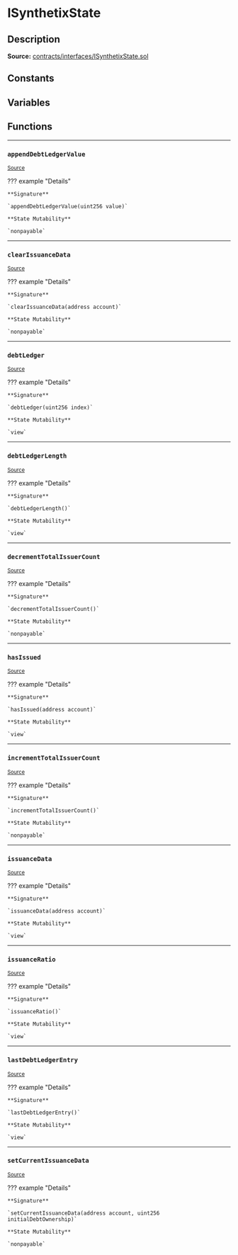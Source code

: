 # ISynthetixState

## Description


**Source:** [contracts/interfaces/ISynthetixState.sol](https://github.com/Synthetixio/synthetix/tree/develop/contracts/interfaces/ISynthetixState.sol)

## Constants

## Variables

## Functions


---
### `appendDebtLedgerValue`

<sub>[Source](https://github.com/Synthetixio/synthetix/tree/develop/contracts/interfaces/ISynthetixState.sol#L25)</sub>



??? example "Details"

    **Signature**

    `appendDebtLedgerValue(uint256 value)`

    **State Mutability**

    `nonpayable`


---
### `clearIssuanceData`

<sub>[Source](https://github.com/Synthetixio/synthetix/tree/develop/contracts/interfaces/ISynthetixState.sol#L27)</sub>



??? example "Details"

    **Signature**

    `clearIssuanceData(address account)`

    **State Mutability**

    `nonpayable`


---
### `debtLedger`

<sub>[Source](https://github.com/Synthetixio/synthetix/tree/develop/contracts/interfaces/ISynthetixState.sol#L6)</sub>



??? example "Details"

    **Signature**

    `debtLedger(uint256 index)`

    **State Mutability**

    `view`


---
### `debtLedgerLength`

<sub>[Source](https://github.com/Synthetixio/synthetix/tree/develop/contracts/interfaces/ISynthetixState.sol#L12)</sub>



??? example "Details"

    **Signature**

    `debtLedgerLength()`

    **State Mutability**

    `view`


---
### `decrementTotalIssuerCount`

<sub>[Source](https://github.com/Synthetixio/synthetix/tree/develop/contracts/interfaces/ISynthetixState.sol#L21)</sub>



??? example "Details"

    **Signature**

    `decrementTotalIssuerCount()`

    **State Mutability**

    `nonpayable`


---
### `hasIssued`

<sub>[Source](https://github.com/Synthetixio/synthetix/tree/develop/contracts/interfaces/ISynthetixState.sol#L14)</sub>



??? example "Details"

    **Signature**

    `hasIssued(address account)`

    **State Mutability**

    `view`


---
### `incrementTotalIssuerCount`

<sub>[Source](https://github.com/Synthetixio/synthetix/tree/develop/contracts/interfaces/ISynthetixState.sol#L19)</sub>



??? example "Details"

    **Signature**

    `incrementTotalIssuerCount()`

    **State Mutability**

    `nonpayable`


---
### `issuanceData`

<sub>[Source](https://github.com/Synthetixio/synthetix/tree/develop/contracts/interfaces/ISynthetixState.sol#L10)</sub>



??? example "Details"

    **Signature**

    `issuanceData(address account)`

    **State Mutability**

    `view`


---
### `issuanceRatio`

<sub>[Source](https://github.com/Synthetixio/synthetix/tree/develop/contracts/interfaces/ISynthetixState.sol#L8)</sub>



??? example "Details"

    **Signature**

    `issuanceRatio()`

    **State Mutability**

    `view`


---
### `lastDebtLedgerEntry`

<sub>[Source](https://github.com/Synthetixio/synthetix/tree/develop/contracts/interfaces/ISynthetixState.sol#L16)</sub>



??? example "Details"

    **Signature**

    `lastDebtLedgerEntry()`

    **State Mutability**

    `view`


---
### `setCurrentIssuanceData`

<sub>[Source](https://github.com/Synthetixio/synthetix/tree/develop/contracts/interfaces/ISynthetixState.sol#L23)</sub>



??? example "Details"

    **Signature**

    `setCurrentIssuanceData(address account, uint256 initialDebtOwnership)`

    **State Mutability**

    `nonpayable`

